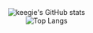 <div align="center">

  <img src="https://github-readme-stats.vercel.app/api?username=pxpercut&show_icons=true&theme=dark&card_width=500" alt="keegie's GitHub stats" />
  <br/>
  <img src="https://github-readme-stats.vercel.app/api/top-langs/?username=pxpercut&layout=compact&theme=dark&card_width=500" alt="Top Langs" />

</div>
